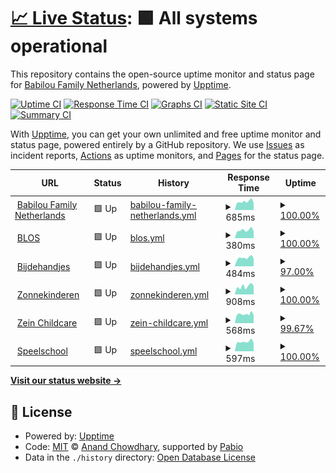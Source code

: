 # [📈 Live Status](https://perke.github.io/bfnl-status): <!--live status--> **🟩 All systems operational**

This repository contains the open-source uptime monitor and status page for [Babilou Family Netherlands](https://perke.github.io/bfnl-status), powered by [Upptime](https://github.com/upptime/upptime).

[![Uptime CI](https://github.com/perke/bfnl-status/workflows/Uptime%20CI/badge.svg)](https://github.com/perke/bfnl-status/actions?query=workflow%3A%22Uptime+CI%22)
[![Response Time CI](https://github.com/perke/bfnl-status/workflows/Response%20Time%20CI/badge.svg)](https://github.com/perke/bfnl-status/actions?query=workflow%3A%22Response+Time+CI%22)
[![Graphs CI](https://github.com/perke/bfnl-status/workflows/Graphs%20CI/badge.svg)](https://github.com/perke/bfnl-status/actions?query=workflow%3A%22Graphs+CI%22)
[![Static Site CI](https://github.com/perke/bfnl-status/workflows/Static%20Site%20CI/badge.svg)](https://github.com/perke/bfnl-status/actions?query=workflow%3A%22Static+Site+CI%22)
[![Summary CI](https://github.com/perke/bfnl-status/workflows/Summary%20CI/badge.svg)](https://github.com/perke/bfnl-status/actions?query=workflow%3A%22Summary+CI%22)

With [Upptime](https://upptime.js.org), you can get your own unlimited and free uptime monitor and status page, powered entirely by a GitHub repository. We use [Issues](https://github.com/perke/bfnl-status/issues) as incident reports, [Actions](https://github.com/perke/bfnl-status/actions) as uptime monitors, and [Pages](https://perke.github.io/bfnl-status) for the status page.

<!--start: status pages-->
<!-- This summary is generated by Upptime (https://github.com/upptime/upptime) -->
<!-- Do not edit this manually, your changes will be overwritten -->
<!-- prettier-ignore -->
| URL | Status | History | Response Time | Uptime |
| --- | ------ | ------- | ------------- | ------ |
| <img alt="" src="https://icons.duckduckgo.com/ip3/babilou-family.nl.ico" height="13"> [Babilou Family Netherlands](https://babilou-family.nl) | 🟩 Up | [babilou-family-netherlands.yml](https://github.com/perke/bfnl-status/commits/HEAD/history/babilou-family-netherlands.yml) | <details><summary><img alt="Response time graph" src="./graphs/babilou-family-netherlands/response-time-week.png" height="20"> 685ms</summary><br><a href="https://status.babilou-family.nl/history/babilou-family-netherlands"><img alt="Response time 1504" src="https://img.shields.io/endpoint?url=https%3A%2F%2Fraw.githubusercontent.com%2Fperke%2Fbfnl-status%2FHEAD%2Fapi%2Fbabilou-family-netherlands%2Fresponse-time.json"></a><br><a href="https://status.babilou-family.nl/history/babilou-family-netherlands"><img alt="24-hour response time 700" src="https://img.shields.io/endpoint?url=https%3A%2F%2Fraw.githubusercontent.com%2Fperke%2Fbfnl-status%2FHEAD%2Fapi%2Fbabilou-family-netherlands%2Fresponse-time-day.json"></a><br><a href="https://status.babilou-family.nl/history/babilou-family-netherlands"><img alt="7-day response time 685" src="https://img.shields.io/endpoint?url=https%3A%2F%2Fraw.githubusercontent.com%2Fperke%2Fbfnl-status%2FHEAD%2Fapi%2Fbabilou-family-netherlands%2Fresponse-time-week.json"></a><br><a href="https://status.babilou-family.nl/history/babilou-family-netherlands"><img alt="30-day response time 2092" src="https://img.shields.io/endpoint?url=https%3A%2F%2Fraw.githubusercontent.com%2Fperke%2Fbfnl-status%2FHEAD%2Fapi%2Fbabilou-family-netherlands%2Fresponse-time-month.json"></a><br><a href="https://status.babilou-family.nl/history/babilou-family-netherlands"><img alt="1-year response time 1504" src="https://img.shields.io/endpoint?url=https%3A%2F%2Fraw.githubusercontent.com%2Fperke%2Fbfnl-status%2FHEAD%2Fapi%2Fbabilou-family-netherlands%2Fresponse-time-year.json"></a></details> | <details><summary><a href="https://status.babilou-family.nl/history/babilou-family-netherlands">100.00%</a></summary><a href="https://status.babilou-family.nl/history/babilou-family-netherlands"><img alt="All-time uptime 99.49%" src="https://img.shields.io/endpoint?url=https%3A%2F%2Fraw.githubusercontent.com%2Fperke%2Fbfnl-status%2FHEAD%2Fapi%2Fbabilou-family-netherlands%2Fuptime.json"></a><br><a href="https://status.babilou-family.nl/history/babilou-family-netherlands"><img alt="24-hour uptime 100.00%" src="https://img.shields.io/endpoint?url=https%3A%2F%2Fraw.githubusercontent.com%2Fperke%2Fbfnl-status%2FHEAD%2Fapi%2Fbabilou-family-netherlands%2Fuptime-day.json"></a><br><a href="https://status.babilou-family.nl/history/babilou-family-netherlands"><img alt="7-day uptime 100.00%" src="https://img.shields.io/endpoint?url=https%3A%2F%2Fraw.githubusercontent.com%2Fperke%2Fbfnl-status%2FHEAD%2Fapi%2Fbabilou-family-netherlands%2Fuptime-week.json"></a><br><a href="https://status.babilou-family.nl/history/babilou-family-netherlands"><img alt="30-day uptime 98.67%" src="https://img.shields.io/endpoint?url=https%3A%2F%2Fraw.githubusercontent.com%2Fperke%2Fbfnl-status%2FHEAD%2Fapi%2Fbabilou-family-netherlands%2Fuptime-month.json"></a><br><a href="https://status.babilou-family.nl/history/babilou-family-netherlands"><img alt="1-year uptime 99.49%" src="https://img.shields.io/endpoint?url=https%3A%2F%2Fraw.githubusercontent.com%2Fperke%2Fbfnl-status%2FHEAD%2Fapi%2Fbabilou-family-netherlands%2Fuptime-year.json"></a></details>
| <img alt="" src="https://icons.duckduckgo.com/ip3/www.blos.nl.ico" height="13"> [BLOS](https://www.blos.nl) | 🟩 Up | [blos.yml](https://github.com/perke/bfnl-status/commits/HEAD/history/blos.yml) | <details><summary><img alt="Response time graph" src="./graphs/blos/response-time-week.png" height="20"> 380ms</summary><br><a href="https://status.babilou-family.nl/history/blos"><img alt="Response time 351" src="https://img.shields.io/endpoint?url=https%3A%2F%2Fraw.githubusercontent.com%2Fperke%2Fbfnl-status%2FHEAD%2Fapi%2Fblos%2Fresponse-time.json"></a><br><a href="https://status.babilou-family.nl/history/blos"><img alt="24-hour response time 372" src="https://img.shields.io/endpoint?url=https%3A%2F%2Fraw.githubusercontent.com%2Fperke%2Fbfnl-status%2FHEAD%2Fapi%2Fblos%2Fresponse-time-day.json"></a><br><a href="https://status.babilou-family.nl/history/blos"><img alt="7-day response time 380" src="https://img.shields.io/endpoint?url=https%3A%2F%2Fraw.githubusercontent.com%2Fperke%2Fbfnl-status%2FHEAD%2Fapi%2Fblos%2Fresponse-time-week.json"></a><br><a href="https://status.babilou-family.nl/history/blos"><img alt="30-day response time 400" src="https://img.shields.io/endpoint?url=https%3A%2F%2Fraw.githubusercontent.com%2Fperke%2Fbfnl-status%2FHEAD%2Fapi%2Fblos%2Fresponse-time-month.json"></a><br><a href="https://status.babilou-family.nl/history/blos"><img alt="1-year response time 351" src="https://img.shields.io/endpoint?url=https%3A%2F%2Fraw.githubusercontent.com%2Fperke%2Fbfnl-status%2FHEAD%2Fapi%2Fblos%2Fresponse-time-year.json"></a></details> | <details><summary><a href="https://status.babilou-family.nl/history/blos">100.00%</a></summary><a href="https://status.babilou-family.nl/history/blos"><img alt="All-time uptime 99.99%" src="https://img.shields.io/endpoint?url=https%3A%2F%2Fraw.githubusercontent.com%2Fperke%2Fbfnl-status%2FHEAD%2Fapi%2Fblos%2Fuptime.json"></a><br><a href="https://status.babilou-family.nl/history/blos"><img alt="24-hour uptime 100.00%" src="https://img.shields.io/endpoint?url=https%3A%2F%2Fraw.githubusercontent.com%2Fperke%2Fbfnl-status%2FHEAD%2Fapi%2Fblos%2Fuptime-day.json"></a><br><a href="https://status.babilou-family.nl/history/blos"><img alt="7-day uptime 100.00%" src="https://img.shields.io/endpoint?url=https%3A%2F%2Fraw.githubusercontent.com%2Fperke%2Fbfnl-status%2FHEAD%2Fapi%2Fblos%2Fuptime-week.json"></a><br><a href="https://status.babilou-family.nl/history/blos"><img alt="30-day uptime 99.97%" src="https://img.shields.io/endpoint?url=https%3A%2F%2Fraw.githubusercontent.com%2Fperke%2Fbfnl-status%2FHEAD%2Fapi%2Fblos%2Fuptime-month.json"></a><br><a href="https://status.babilou-family.nl/history/blos"><img alt="1-year uptime 99.99%" src="https://img.shields.io/endpoint?url=https%3A%2F%2Fraw.githubusercontent.com%2Fperke%2Fbfnl-status%2FHEAD%2Fapi%2Fblos%2Fuptime-year.json"></a></details>
| <img alt="" src="https://icons.duckduckgo.com/ip3/www.bijdehandjes.info.ico" height="13"> [Bijdehandjes](https://www.bijdehandjes.info) | 🟩 Up | [bijdehandjes.yml](https://github.com/perke/bfnl-status/commits/HEAD/history/bijdehandjes.yml) | <details><summary><img alt="Response time graph" src="./graphs/bijdehandjes/response-time-week.png" height="20"> 484ms</summary><br><a href="https://status.babilou-family.nl/history/bijdehandjes"><img alt="Response time 553" src="https://img.shields.io/endpoint?url=https%3A%2F%2Fraw.githubusercontent.com%2Fperke%2Fbfnl-status%2FHEAD%2Fapi%2Fbijdehandjes%2Fresponse-time.json"></a><br><a href="https://status.babilou-family.nl/history/bijdehandjes"><img alt="24-hour response time 540" src="https://img.shields.io/endpoint?url=https%3A%2F%2Fraw.githubusercontent.com%2Fperke%2Fbfnl-status%2FHEAD%2Fapi%2Fbijdehandjes%2Fresponse-time-day.json"></a><br><a href="https://status.babilou-family.nl/history/bijdehandjes"><img alt="7-day response time 484" src="https://img.shields.io/endpoint?url=https%3A%2F%2Fraw.githubusercontent.com%2Fperke%2Fbfnl-status%2FHEAD%2Fapi%2Fbijdehandjes%2Fresponse-time-week.json"></a><br><a href="https://status.babilou-family.nl/history/bijdehandjes"><img alt="30-day response time 515" src="https://img.shields.io/endpoint?url=https%3A%2F%2Fraw.githubusercontent.com%2Fperke%2Fbfnl-status%2FHEAD%2Fapi%2Fbijdehandjes%2Fresponse-time-month.json"></a><br><a href="https://status.babilou-family.nl/history/bijdehandjes"><img alt="1-year response time 553" src="https://img.shields.io/endpoint?url=https%3A%2F%2Fraw.githubusercontent.com%2Fperke%2Fbfnl-status%2FHEAD%2Fapi%2Fbijdehandjes%2Fresponse-time-year.json"></a></details> | <details><summary><a href="https://status.babilou-family.nl/history/bijdehandjes">97.00%</a></summary><a href="https://status.babilou-family.nl/history/bijdehandjes"><img alt="All-time uptime 99.93%" src="https://img.shields.io/endpoint?url=https%3A%2F%2Fraw.githubusercontent.com%2Fperke%2Fbfnl-status%2FHEAD%2Fapi%2Fbijdehandjes%2Fuptime.json"></a><br><a href="https://status.babilou-family.nl/history/bijdehandjes"><img alt="24-hour uptime 100.00%" src="https://img.shields.io/endpoint?url=https%3A%2F%2Fraw.githubusercontent.com%2Fperke%2Fbfnl-status%2FHEAD%2Fapi%2Fbijdehandjes%2Fuptime-day.json"></a><br><a href="https://status.babilou-family.nl/history/bijdehandjes"><img alt="7-day uptime 97.00%" src="https://img.shields.io/endpoint?url=https%3A%2F%2Fraw.githubusercontent.com%2Fperke%2Fbfnl-status%2FHEAD%2Fapi%2Fbijdehandjes%2Fuptime-week.json"></a><br><a href="https://status.babilou-family.nl/history/bijdehandjes"><img alt="30-day uptime 99.31%" src="https://img.shields.io/endpoint?url=https%3A%2F%2Fraw.githubusercontent.com%2Fperke%2Fbfnl-status%2FHEAD%2Fapi%2Fbijdehandjes%2Fuptime-month.json"></a><br><a href="https://status.babilou-family.nl/history/bijdehandjes"><img alt="1-year uptime 99.93%" src="https://img.shields.io/endpoint?url=https%3A%2F%2Fraw.githubusercontent.com%2Fperke%2Fbfnl-status%2FHEAD%2Fapi%2Fbijdehandjes%2Fuptime-year.json"></a></details>
| <img alt="" src="https://icons.duckduckgo.com/ip3/www.zonnekinderen.nl.ico" height="13"> [Zonnekinderen](https://www.zonnekinderen.nl) | 🟩 Up | [zonnekinderen.yml](https://github.com/perke/bfnl-status/commits/HEAD/history/zonnekinderen.yml) | <details><summary><img alt="Response time graph" src="./graphs/zonnekinderen/response-time-week.png" height="20"> 908ms</summary><br><a href="https://status.babilou-family.nl/history/zonnekinderen"><img alt="Response time 1220" src="https://img.shields.io/endpoint?url=https%3A%2F%2Fraw.githubusercontent.com%2Fperke%2Fbfnl-status%2FHEAD%2Fapi%2Fzonnekinderen%2Fresponse-time.json"></a><br><a href="https://status.babilou-family.nl/history/zonnekinderen"><img alt="24-hour response time 1005" src="https://img.shields.io/endpoint?url=https%3A%2F%2Fraw.githubusercontent.com%2Fperke%2Fbfnl-status%2FHEAD%2Fapi%2Fzonnekinderen%2Fresponse-time-day.json"></a><br><a href="https://status.babilou-family.nl/history/zonnekinderen"><img alt="7-day response time 908" src="https://img.shields.io/endpoint?url=https%3A%2F%2Fraw.githubusercontent.com%2Fperke%2Fbfnl-status%2FHEAD%2Fapi%2Fzonnekinderen%2Fresponse-time-week.json"></a><br><a href="https://status.babilou-family.nl/history/zonnekinderen"><img alt="30-day response time 1322" src="https://img.shields.io/endpoint?url=https%3A%2F%2Fraw.githubusercontent.com%2Fperke%2Fbfnl-status%2FHEAD%2Fapi%2Fzonnekinderen%2Fresponse-time-month.json"></a><br><a href="https://status.babilou-family.nl/history/zonnekinderen"><img alt="1-year response time 1220" src="https://img.shields.io/endpoint?url=https%3A%2F%2Fraw.githubusercontent.com%2Fperke%2Fbfnl-status%2FHEAD%2Fapi%2Fzonnekinderen%2Fresponse-time-year.json"></a></details> | <details><summary><a href="https://status.babilou-family.nl/history/zonnekinderen">100.00%</a></summary><a href="https://status.babilou-family.nl/history/zonnekinderen"><img alt="All-time uptime 99.79%" src="https://img.shields.io/endpoint?url=https%3A%2F%2Fraw.githubusercontent.com%2Fperke%2Fbfnl-status%2FHEAD%2Fapi%2Fzonnekinderen%2Fuptime.json"></a><br><a href="https://status.babilou-family.nl/history/zonnekinderen"><img alt="24-hour uptime 100.00%" src="https://img.shields.io/endpoint?url=https%3A%2F%2Fraw.githubusercontent.com%2Fperke%2Fbfnl-status%2FHEAD%2Fapi%2Fzonnekinderen%2Fuptime-day.json"></a><br><a href="https://status.babilou-family.nl/history/zonnekinderen"><img alt="7-day uptime 100.00%" src="https://img.shields.io/endpoint?url=https%3A%2F%2Fraw.githubusercontent.com%2Fperke%2Fbfnl-status%2FHEAD%2Fapi%2Fzonnekinderen%2Fuptime-week.json"></a><br><a href="https://status.babilou-family.nl/history/zonnekinderen"><img alt="30-day uptime 100.00%" src="https://img.shields.io/endpoint?url=https%3A%2F%2Fraw.githubusercontent.com%2Fperke%2Fbfnl-status%2FHEAD%2Fapi%2Fzonnekinderen%2Fuptime-month.json"></a><br><a href="https://status.babilou-family.nl/history/zonnekinderen"><img alt="1-year uptime 99.79%" src="https://img.shields.io/endpoint?url=https%3A%2F%2Fraw.githubusercontent.com%2Fperke%2Fbfnl-status%2FHEAD%2Fapi%2Fzonnekinderen%2Fuptime-year.json"></a></details>
| <img alt="" src="https://icons.duckduckgo.com/ip3/www.zeinchildcare.nl.ico" height="13"> [Zein Childcare](https://www.zeinchildcare.nl) | 🟩 Up | [zein-childcare.yml](https://github.com/perke/bfnl-status/commits/HEAD/history/zein-childcare.yml) | <details><summary><img alt="Response time graph" src="./graphs/zein-childcare/response-time-week.png" height="20"> 568ms</summary><br><a href="https://status.babilou-family.nl/history/zein-childcare"><img alt="Response time 1855" src="https://img.shields.io/endpoint?url=https%3A%2F%2Fraw.githubusercontent.com%2Fperke%2Fbfnl-status%2FHEAD%2Fapi%2Fzein-childcare%2Fresponse-time.json"></a><br><a href="https://status.babilou-family.nl/history/zein-childcare"><img alt="24-hour response time 570" src="https://img.shields.io/endpoint?url=https%3A%2F%2Fraw.githubusercontent.com%2Fperke%2Fbfnl-status%2FHEAD%2Fapi%2Fzein-childcare%2Fresponse-time-day.json"></a><br><a href="https://status.babilou-family.nl/history/zein-childcare"><img alt="7-day response time 568" src="https://img.shields.io/endpoint?url=https%3A%2F%2Fraw.githubusercontent.com%2Fperke%2Fbfnl-status%2FHEAD%2Fapi%2Fzein-childcare%2Fresponse-time-week.json"></a><br><a href="https://status.babilou-family.nl/history/zein-childcare"><img alt="30-day response time 607" src="https://img.shields.io/endpoint?url=https%3A%2F%2Fraw.githubusercontent.com%2Fperke%2Fbfnl-status%2FHEAD%2Fapi%2Fzein-childcare%2Fresponse-time-month.json"></a><br><a href="https://status.babilou-family.nl/history/zein-childcare"><img alt="1-year response time 1855" src="https://img.shields.io/endpoint?url=https%3A%2F%2Fraw.githubusercontent.com%2Fperke%2Fbfnl-status%2FHEAD%2Fapi%2Fzein-childcare%2Fresponse-time-year.json"></a></details> | <details><summary><a href="https://status.babilou-family.nl/history/zein-childcare">99.67%</a></summary><a href="https://status.babilou-family.nl/history/zein-childcare"><img alt="All-time uptime 99.77%" src="https://img.shields.io/endpoint?url=https%3A%2F%2Fraw.githubusercontent.com%2Fperke%2Fbfnl-status%2FHEAD%2Fapi%2Fzein-childcare%2Fuptime.json"></a><br><a href="https://status.babilou-family.nl/history/zein-childcare"><img alt="24-hour uptime 100.00%" src="https://img.shields.io/endpoint?url=https%3A%2F%2Fraw.githubusercontent.com%2Fperke%2Fbfnl-status%2FHEAD%2Fapi%2Fzein-childcare%2Fuptime-day.json"></a><br><a href="https://status.babilou-family.nl/history/zein-childcare"><img alt="7-day uptime 99.67%" src="https://img.shields.io/endpoint?url=https%3A%2F%2Fraw.githubusercontent.com%2Fperke%2Fbfnl-status%2FHEAD%2Fapi%2Fzein-childcare%2Fuptime-week.json"></a><br><a href="https://status.babilou-family.nl/history/zein-childcare"><img alt="30-day uptime 99.93%" src="https://img.shields.io/endpoint?url=https%3A%2F%2Fraw.githubusercontent.com%2Fperke%2Fbfnl-status%2FHEAD%2Fapi%2Fzein-childcare%2Fuptime-month.json"></a><br><a href="https://status.babilou-family.nl/history/zein-childcare"><img alt="1-year uptime 99.77%" src="https://img.shields.io/endpoint?url=https%3A%2F%2Fraw.githubusercontent.com%2Fperke%2Fbfnl-status%2FHEAD%2Fapi%2Fzein-childcare%2Fuptime-year.json"></a></details>
| <img alt="" src="https://icons.duckduckgo.com/ip3/www.speelschool.nl.ico" height="13"> [Speelschool](https://www.speelschool.nl) | 🟩 Up | [speelschool.yml](https://github.com/perke/bfnl-status/commits/HEAD/history/speelschool.yml) | <details><summary><img alt="Response time graph" src="./graphs/speelschool/response-time-week.png" height="20"> 597ms</summary><br><a href="https://status.babilou-family.nl/history/speelschool"><img alt="Response time 766" src="https://img.shields.io/endpoint?url=https%3A%2F%2Fraw.githubusercontent.com%2Fperke%2Fbfnl-status%2FHEAD%2Fapi%2Fspeelschool%2Fresponse-time.json"></a><br><a href="https://status.babilou-family.nl/history/speelschool"><img alt="24-hour response time 587" src="https://img.shields.io/endpoint?url=https%3A%2F%2Fraw.githubusercontent.com%2Fperke%2Fbfnl-status%2FHEAD%2Fapi%2Fspeelschool%2Fresponse-time-day.json"></a><br><a href="https://status.babilou-family.nl/history/speelschool"><img alt="7-day response time 597" src="https://img.shields.io/endpoint?url=https%3A%2F%2Fraw.githubusercontent.com%2Fperke%2Fbfnl-status%2FHEAD%2Fapi%2Fspeelschool%2Fresponse-time-week.json"></a><br><a href="https://status.babilou-family.nl/history/speelschool"><img alt="30-day response time 644" src="https://img.shields.io/endpoint?url=https%3A%2F%2Fraw.githubusercontent.com%2Fperke%2Fbfnl-status%2FHEAD%2Fapi%2Fspeelschool%2Fresponse-time-month.json"></a><br><a href="https://status.babilou-family.nl/history/speelschool"><img alt="1-year response time 766" src="https://img.shields.io/endpoint?url=https%3A%2F%2Fraw.githubusercontent.com%2Fperke%2Fbfnl-status%2FHEAD%2Fapi%2Fspeelschool%2Fresponse-time-year.json"></a></details> | <details><summary><a href="https://status.babilou-family.nl/history/speelschool">100.00%</a></summary><a href="https://status.babilou-family.nl/history/speelschool"><img alt="All-time uptime 100.00%" src="https://img.shields.io/endpoint?url=https%3A%2F%2Fraw.githubusercontent.com%2Fperke%2Fbfnl-status%2FHEAD%2Fapi%2Fspeelschool%2Fuptime.json"></a><br><a href="https://status.babilou-family.nl/history/speelschool"><img alt="24-hour uptime 100.00%" src="https://img.shields.io/endpoint?url=https%3A%2F%2Fraw.githubusercontent.com%2Fperke%2Fbfnl-status%2FHEAD%2Fapi%2Fspeelschool%2Fuptime-day.json"></a><br><a href="https://status.babilou-family.nl/history/speelschool"><img alt="7-day uptime 100.00%" src="https://img.shields.io/endpoint?url=https%3A%2F%2Fraw.githubusercontent.com%2Fperke%2Fbfnl-status%2FHEAD%2Fapi%2Fspeelschool%2Fuptime-week.json"></a><br><a href="https://status.babilou-family.nl/history/speelschool"><img alt="30-day uptime 100.00%" src="https://img.shields.io/endpoint?url=https%3A%2F%2Fraw.githubusercontent.com%2Fperke%2Fbfnl-status%2FHEAD%2Fapi%2Fspeelschool%2Fuptime-month.json"></a><br><a href="https://status.babilou-family.nl/history/speelschool"><img alt="1-year uptime 100.00%" src="https://img.shields.io/endpoint?url=https%3A%2F%2Fraw.githubusercontent.com%2Fperke%2Fbfnl-status%2FHEAD%2Fapi%2Fspeelschool%2Fuptime-year.json"></a></details>

<!--end: status pages-->

[**Visit our status website →**](https://perke.github.io/bfnl-status)

## 📄 License

- Powered by: [Upptime](https://github.com/upptime/upptime)
- Code: [MIT](./LICENSE) © [Anand Chowdhary](https://anandchowdhary.com), supported by [Pabio](https://pabio.com)
- Data in the `./history` directory: [Open Database License](https://opendatacommons.org/licenses/odbl/1-0/)
